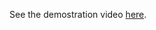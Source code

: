 See the demostration video [here](https://github.com/LeonC510/tank-wars/blob/master/Running%20Demo.mp4).
